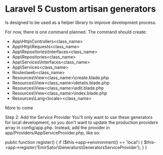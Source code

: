 # Laravel 5 Custom artisan generators

Is designed to be used as a helper library to improve development process.

For now, there is one command planned. The command should create:
- App\Http\Controllers\<class_name>
- App\Http\Requests\<class_name>
- App\Repositories\Interfaces\<class_name>
- App\Repositories\<class_name>
- App\Services\Interfaces\<class_name>
- App\Services\<class_name>
- Routes\web\<class_name>
- Resources\View\<class_name>\create.blade.php
- Resources\View\<class_name>\details.blade.php
- Resources\View\<class_name>\edit.blade.php
- Resources\View\<class_name>\index.blade.php
- Resources\Lang\<locale>\<class_name>

More to come

Step 2: Add the Service Provider
You'll only want to use these generators for local development, so you don't want to update the production providers array in config/app.php. Instead, add the provider in app/Providers/AppServiceProvider.php, like so:

public function register()
{
	if ($this->app->environment() == 'local') {
		$this->app->register('EmirSator\Generators\GeneratorsServiceProvider');
	}
}